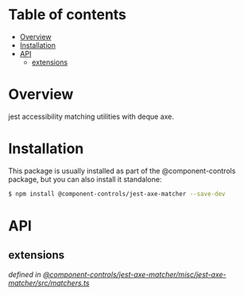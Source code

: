 # Table of contents

-   [Overview](#overview)
-   [Installation](#installation)
-   [API](#api)
    -   [extensions](#extensions)

# Overview

jest accessibility matching utilities with deque axe.

# Installation

This package is usually installed as part of the @component-controls package, but you can also install it standalone:

```bash
$ npm install @component-controls/jest-axe-matcher --save-dev
```

# API

<api-readme />

<!-- START-API-README -->

## extensions

_defined in [@component-controls/jest-axe-matcher/misc/jest-axe-matcher/src/matchers.ts](https://github.com/ccontrols/component-controls/tree/master/misc/jest-axe-matcher/src/matchers.ts)_

<!-- END-API-README -->
